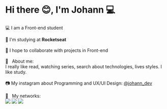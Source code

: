 # Hi there :blush:, I'm Johann :computer:

💻 I am a Front-end student 

🚀 I'm studying at **Rocketseat** <br/>
<br/>💜 I hope to collaborate with projects in Front-end <br/>
<br/>💬 &nbsp; About me: 
<br/>I really like read, watching series, search about technologies, lives styles. I like study. </br>
<br/>📷 My instagram about Programming and UX/UI Design: [@johann_dev](https://www.instagram.com/gab_johann/) </br>
<br/> :email: &nbsp; My networks: 
<br/>[ ![](https://camo.githubusercontent.com/a493f6833f99fb3c85788d6d9305e6b7a42b838e5ee5d138fd9a8214a7e77472/68747470733a2f2f696d672e736869656c64732e696f2f62616467652f6c696e6b6564696e2d2532333030373742352e7376673f267374796c653d666f722d7468652d6261646765266c6f676f3d6c696e6b6564696e266c6f676f436f6c6f723d7768697465)](https://www.linkedin.com/in/gabrielli-fernandes-johann/) [![](https://img.shields.io/badge/Gmail-D14836?style=for-the-badge&logo=gmail&logoColor=white&link=mailto:gabif.johann@gmail.com)](mailto:gabif.johann@gmail.com) [![](https://img.shields.io/badge/Instagram-E4405F?style=for-the-badge&logo=instagram&logoColor=white)](https://www.instagram.com/gab_johann/)

